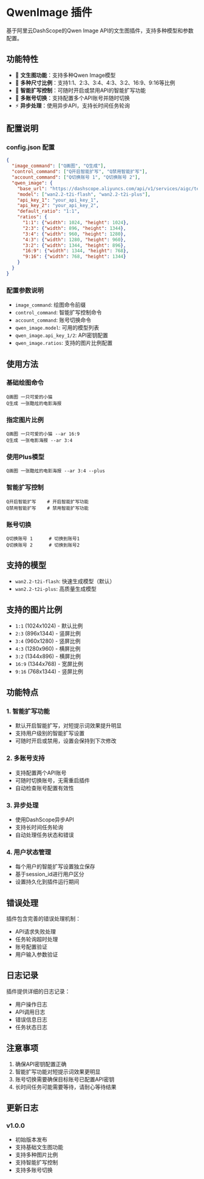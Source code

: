 # QwenImage 插件

基于阿里云DashScope的Qwen Image API的文生图插件，支持多种模型和参数配置。

## 功能特性

- 🎨 **文生图功能**：支持多种Qwen Image模型
- 📐 **多种尺寸比例**：支持1:1、2:3、3:4、4:3、3:2、16:9、9:16等比例
- 🚀 **智能扩写控制**：可随时开启或禁用API的智能扩写功能
- 🔄 **多账号切换**：支持配置多个API账号并随时切换
- ⚡ **异步处理**：使用异步API，支持长时间任务轮询

## 配置说明

### config.json 配置

```json
{
  "image_command": ["Q画图", "Q生成"],
  "control_command": ["Q开启智能扩写", "Q禁用智能扩写"],
  "account_command": ["Q切换账号 1", "Q切换账号 2"],
  "qwen_image": {
    "base_url": "https://dashscope.aliyuncs.com/api/v1/services/aigc/text2image/image-synthesis",
    "model": ["wan2.2-t2i-flash", "wan2.2-t2i-plus"],
    "api_key_1": "your_api_key_1",
    "api_key_2": "your_api_key_2",
    "default_ratio": "1:1",
    "ratios": {
      "1:1": {"width": 1024, "height": 1024},
      "2:3": {"width": 896, "height": 1344},
      "3:4": {"width": 960, "height": 1280},
      "4:3": {"width": 1280, "height": 960},
      "3:2": {"width": 1344, "height": 896},
      "16:9": {"width": 1344, "height": 768},
      "9:16": {"width": 768, "height": 1344}
    }
  }
}
```

### 配置参数说明

- `image_command`: 绘图命令前缀
- `control_command`: 智能扩写控制命令
- `account_command`: 账号切换命令
- `qwen_image.model`: 可用的模型列表
- `qwen_image.api_key_1/2`: API密钥配置
- `qwen_image.ratios`: 支持的图片比例配置

## 使用方法

### 基础绘图命令

```
Q画图 一只可爱的小猫
Q生成 一张酷炫的电影海报
```

### 指定图片比例

```
Q画图 一只可爱的小猫 --ar 16:9
Q生成 一张电影海报 --ar 3:4
```

### 使用Plus模型

```
Q画图 一张酷炫的电影海报 --ar 3:4 --plus
```

### 智能扩写控制

```
Q开启智能扩写    # 开启智能扩写功能
Q禁用智能扩写    # 禁用智能扩写功能
```

### 账号切换

```
Q切换账号 1      # 切换到账号1
Q切换账号 2      # 切换到账号2
```

## 支持的模型

- `wan2.2-t2i-flash`: 快速生成模型（默认）
- `wan2.2-t2i-plus`: 高质量生成模型

## 支持的图片比例

- `1:1` (1024x1024) - 默认比例
- `2:3` (896x1344) - 竖屏比例
- `3:4` (960x1280) - 竖屏比例
- `4:3` (1280x960) - 横屏比例
- `3:2` (1344x896) - 横屏比例
- `16:9` (1344x768) - 宽屏比例
- `9:16` (768x1344) - 竖屏比例

## 功能特点

### 1. 智能扩写功能
- 默认开启智能扩写，对短提示词效果提升明显
- 支持用户级别的智能扩写设置
- 可随时开启或禁用，设置会保持到下次修改

### 2. 多账号支持
- 支持配置两个API账号
- 可随时切换账号，无需重启插件
- 自动检查账号配置有效性

### 3. 异步处理
- 使用DashScope异步API
- 支持长时间任务轮询
- 自动处理任务状态和错误

### 4. 用户状态管理
- 每个用户的智能扩写设置独立保存
- 基于session_id进行用户区分
- 设置持久化到插件运行期间

## 错误处理

插件包含完善的错误处理机制：

- API请求失败处理
- 任务轮询超时处理
- 账号配置验证
- 用户输入参数验证

## 日志记录

插件提供详细的日志记录：

- 用户操作日志
- API调用日志
- 错误信息日志
- 任务状态日志

## 注意事项

1. 确保API密钥配置正确
2. 智能扩写功能对短提示词效果更明显
3. 账号切换需要确保目标账号已配置API密钥
4. 长时间任务可能需要等待，请耐心等待结果

## 更新日志

### v1.0.0
- 初始版本发布
- 支持基础文生图功能
- 支持多种图片比例
- 支持智能扩写控制
- 支持多账号切换 